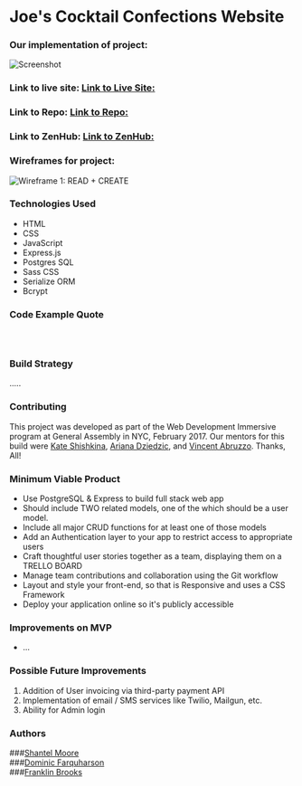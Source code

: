 # Joe's Cocktail Confections Website

### Our implementation of project:
  ![Screenshot](https://github.com/franklinbrooks/Joes...images/screenshot.png) 

### Link to live site: [Link to Live Site:](http://....com/)
### Link to Repo: [Link to Repo:](https://github.com/franklinbrooks/...)
### Link to ZenHub: [Link to ZenHub:](https://github.com/franklinbrooks/Joes-Cocktail-Confections/issues/1#boards?repos=80679483)

### Wireframes for project: 
  ![Wireframe 1: READ + CREATE](https://github.com/franklinbrooks/.....jpg)

### Technologies Used
- HTML
- CSS
- JavaScript
- Express.js 
- Postgres SQL
- Sass CSS
- Serialize ORM
- Bcrypt

### Code Example Quote
```javascript




```` 
### Build Strategy

.....

### Contributing 
This project was developed as part of the Web Development Immersive program at General Assembly in NYC, February 2017. 
Our mentors for this build were [Kate Shishkina](katherine.shishkina@generalassemb.ly), [Ariana Dziedzic](ariana.dziedzic@generalassemb.ly), and [Vincent Abruzzo](vincent.abruzzo@generalassemb.ly). Thanks, All!

### Minimum Viable Product
- Use PostgreSQL & Express to build full stack web app
- Should include TWO related models, one of the which should be a user model.
- Include all major CRUD functions for at least one of those models
- Add an Authentication layer to your app to restrict access to appropriate users
- Craft thoughtful user stories together as a team, displaying them on a TRELLO BOARD
- Manage team contributions and collaboration using the Git workflow
- Layout and style your front-end, so that is Responsive and uses a CSS Framework
- Deploy your application online so it's publicly accessible

### Improvements on MVP
- ...

### Possible Future Improvements 
  1. Addition of User invoicing via third-party payment API
  1. Implementation of email / SMS services like Twilio, Mailgun, etc.
  1. Ability for Admin login 

### Authors
  ###[Shantel Moore](moore.shantel@gmail.com)    
  ###[Dominic Farquharson](farquharsondominic@gmail.com)    
  ###[Franklin Brooks](fcb@franklinchristopherbrooks.com) 
